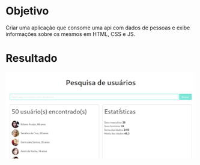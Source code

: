 # Objetivo

Criar uma aplicação que consome uma api com dados de pessoas e exibe informações sobre os mesmos em HTML, CSS e JS.

# Resultado

![](screenshot.png)
